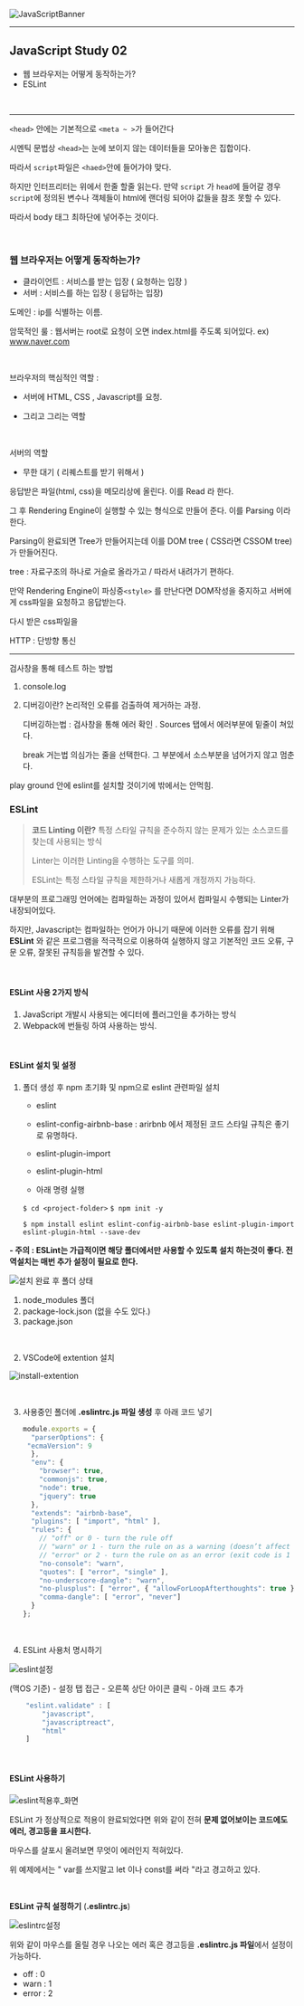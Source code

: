 ![JavaScriptBanner](https://user-images.githubusercontent.com/31315644/65933403-536fe400-e44c-11e9-981d-c4e8c1f86998.png)



------

## JavaScript Study 02

- 웹 브라우저는 어떻게 동작하는가?
- ESLint 

<br/>

-----------

`<head>` 안에는 기본적으로 `<meta ~ >`가 들어간다

시멘틱 문법상 `<head>`는 눈에 보이지 않는 데이터들을 모아놓은 집합이다.

따라서  `script`파일은 `<haed>`안에 들어가야 맞다. 

하지만 인터프리터는 위에서 한줄 할줄 읽는다. 만약 `script` 가 `head`에 들어갈 경우 `script`에 정의된 변수나 객체들이 html에 랜더링  되어야 값들을 참조 못할 수 있다. 

따라서 body 태그 최하단에 넣어주는 것이다.

</br> 

### 웹 브라우저는 어떻게 동작하는가?

- 클라이언트 : 서비스를 받는 입장 ( 요청하는 입장 )
- 서버 : 서비스를 하는 입장 ( 응답하는 입장)  

도메인 : ip를 식별하는 이름.

암묵적인 룰 : 웹서버는 root로 요청이 오면 index.html를 주도록 되어있다. ex) www.naver.com

<br/>

브라우저의 핵심적인 역할 : 

- 서버에 HTML, CSS , Javascript를 요청.

- 그리고 그리는 역할

<br/>

서버의 역할

- 무한 대기 ( 리퀘스트를 받기 위해서 )



응답받은 파일(html, css)을 메모리상에 올린다. 이를  Read 라 한다.

그 후 Rendering Engine이 실행할 수 있는 형식으로 만들어 준다. 이를 Parsing  이라 한다.

Parsing이 완료되면 Tree가 만들어지는데 이를 DOM tree ( CSS라면 CSSOM tree)가 만들어진다.

tree : 자료구조의 하나로 거슬로 올라가고 / 따라서 내려가기 편하다.



만약 Rendering Engine이 파싱중`<style>` 를 만난다면 DOM작성을 중지하고 서버에게 css파일을 요청하고 응답받는다.

다시 받은 css파일을 



HTTP : 단방향 통신 

-----------------

검사창을 통해 테스트 하는 방법

1. console.log

2. 디버깅이란?  논리적인 오류를 검출하여 제거하는 과정.

   디버깅하는법 : 검사창을 통해 에러 확인 . Sources 탭에서 에러부분에 밑줄이 쳐있다.  

   break 거는법 의심가는 줄을 선택한다. 그 부분에서 소스부분을 넘어가지 않고 멈춘다.

play ground 안에 eslint를 설치할 것이기에 밖에서는 안먹힘.





### ESLint

> **코드 Linting 이란?** 특정 스타일 규칙을 준수하지 않는 문제가 있는 소스코드를 찾는데 사용되는 방식
>
> Linter는 이러한 Linting을 수행하는 도구를 의미.
>
> ESLint는 특정 스타일 규칙을 제한하거나 새롭게 개정까지 가능하다.

 대부분의 프로그래밍 언어에는 컴파일하는 과정이 있어서 컴파일시 수행되는 Linter가 내장되어있다. 

 하지만, Javascript는 컴파일하는 언어가 아니기 때문에 이러한 오류를 잡기 위해 **ESLint** 와 같은 프로그램을 적극적으로 이용하여 실행하지 않고 기본적인 코드 오류, 구문 오류, 잘못된 규칙등을 발견할 수 있다.

<br/>

#### ESLint 사용 2가지 방식

1. JavaScript 개발시 사용되는 에디터에 플러그인을 추가하는 방식
2. Webpack에 번들링 하여 사용하는 방식.

<br/>

#### ESLint 설치 및 설정

1. 폴더 생성 후  npm 초기화 및 npm으로 eslint 관련파일 설치
   - eslint
   - eslint-config-airbnb-base : arirbnb 에서 제정된 코드 스타일 규칙은 좋기로 유명하다.
   - eslint-plugin-import
   - eslint-plugin-html
   
   
   
   - 아래 명령 실행 
   
   `$ cd <project-folder>`
   `$ npm init -y`
   
   `$ npm install eslint eslint-config-airbnb-base eslint-plugin-import eslint-plugin-html --save-dev`

**- 주의 : ESLint는 가급적이면 해당 폴더에서만 사용할 수 있도록 설치 하는것이 좋다. 전역설치는 매번 추가 설정이 필요로 한다.**

![설치 완료 후 폴더 상태](https://user-images.githubusercontent.com/31315644/66038841-33c0e480-e54e-11e9-9fc8-4277d185b003.jpeg)

1. node_modules 폴더
2. package-lock.json (없을 수도 있다.)
3. package.json

<br/>

2. VSCode에 extention 설치

![install-extention](https://user-images.githubusercontent.com/31315644/66038837-30c5f400-e54e-11e9-9e9b-767e6e52d3c1.jpeg)

<br/>

3. 사용중인 폴더에 **.eslintrc.js 파일 생성** 후 아래 코드 넣기

   ~~~javascript
   module.exports = {
     "parserOptions": {
    "ecmaVersion": 9
     },
     "env": {
       "browser": true,
       "commonjs": true,
       "node": true,
       "jquery": true
     },
     "extends": "airbnb-base",
     "plugins": [ "import", "html" ],
     "rules": {
       // "off" or 0 - turn the rule off
       // "warn" or 1 - turn the rule on as a warning (doesn’t affect exit code)
       // "error" or 2 - turn the rule on as an error (exit code is 1 when triggered)
       "no-console": "warn",
       "quotes": [ "error", "single" ],
       "no-underscore-dangle": "warn",
       "no-plusplus": [ "error", { "allowForLoopAfterthoughts": true }],
       "comma-dangle": [ "error", "never"]
     }
   };
   ~~~
   
   <br/>
   
4. ESLint 사용처 명시하기

![eslint설정](https://user-images.githubusercontent.com/31315644/66038839-328fb780-e54e-11e9-9c45-8e29642ddd46.png)

(맥OS 기준) - 설정 탭 접근 - 오른쪽 상단 아이콘 클릭 - 아래 코드 추가

~~~javascript
    "eslint.validate" : [
        "javascript",
        "javascriptreact",
        "html"
    ]
~~~

<br/>

#### ESLint 사용하기

![eslint적용후_화면](https://user-images.githubusercontent.com/31315644/66040112-9ebfea80-e551-11e9-90e0-56c772a946fa.jpeg)

ESLint 가 정상적으로 적용이 완료되었다면 위와 같이 전혀 **문제 없어보이는 코드에도 에러, 경고등을 표시한다.**

마우스를 살포시 올려보면 무엇이 에러인지 적혀있다.

위 예제에서는 " var를 쓰지말고 let 이나 const를 써라 "라고 경고하고 있다.

<br/>

**ESLint 규칙 설정하기** (**.eslintrc.js**)

![eslintrc설정](https://user-images.githubusercontent.com/31315644/66040781-51447d00-e553-11e9-9332-055fa22c9a9a.jpeg)

위와 같이 마우스를 올릴 경우 나오는 에러 혹은 경고등을 **.eslintrc.js 파일**에서 설정이 가능하다.

- off : 0
- warn : 1
- error : 2
